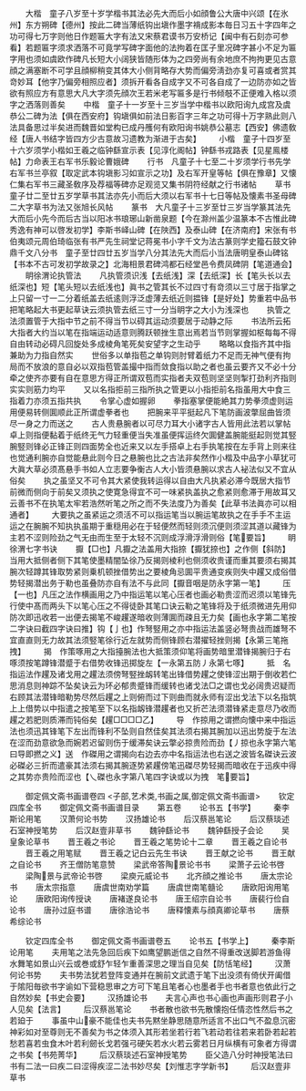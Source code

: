 <!-- { "loadSidebar": true } -->
　　大楷　童子八岁至十岁学楷书其法必先大而后小如顔鲁公大唐中兴颂【在氷州】东方朔碑【德州】按此二碑当薄纸钩出塡作墨字褙成影本毎日习五十字四年之功可得七万字则他日作题匾大字有法又宋蔡君谟书万安桥记【闽中有石刻亦可参看】若题匾字须求洒落不可竟学写碑字面他的法拘着在匡子里况碑字甚小不足为匾字用也须如虞欧作碑凡长短大小阔狭皆随形体为之四旁尚有余地庶不拘拘更见古意顔之满塞断不可学且顔柳稍变其体大小侧背略存大势而偏旁淸劲亦复可喜或者赏其竒妙耳【他字乃偏旁相照应者】须拆开看各自成字又不可各自成了一边防亦如之皆欲有照应方有意思大凡大字须先顔次王若米老写匾多是行书倾攲不正便难入格以须字之洒落则善矣
　　中楷　童子十一岁至十三岁当学中楷书以欧阳询九成宫及虞恭公二碑为法【俱在西安府】钩塡俱如前法日影百字三年之功可得十万字熟此则八法具备思过半矣进而魏晋如堂构已成丹雘何有欧阳询书姚恭公墓志【西安】佛遗敎经【唐人书结字皆四方少古意故习遗教为渐进于古矣】
　　小楷　童子十四岁至十六岁须学小楷如王羲之临钟繇宣示表【见淳化阁帖】钟繇书戎路表【见星鳯楼帖】力命表王右军书乐毅论曹娥碑
　　行书　凡童子十七至二十岁须学行书先学右军书兰亭叙【取定武本钩塡影习如宣示之功】及右军开皇等帖【俱在豫章】又懐仁集右军书三藏圣敎序及荐福等碑亦足观览又集书阴符经献之行书诸帖
　　草书　童子廿二至廿五岁学草书其法亦先小而后大须以右军书十七日等帖及懐素书圣母碑二大字草书为法又张旭长风帖
　　篆书　大凡童子十三岁至廿三岁当学篆其法先大而后小先今而后古当以阳冰书琅琊山新凿泉题【今在滁州盖少温篆本不古惟此碑秀逸有神可以啓发初学】李斯书峄山碑【在陜西】及泰山碑【在济南府】宋张有书伯夷颂元周伯琦临张有书严先生祠堂记蒋冕书小字千文为法古篆则学史籀石鼓文钟鼎千文八分书　童子至廿四廿五岁当学八分其法先大而后小当法唐明皇泰山碑铭【书本不古可发初学故录之】北海相景君碑鸿都石经堂邑令费凤碑阴【笔道通会】
　　眀徐渭论执管法
　　凡执管须识浅【去纸浅】深【去纸深】长【笔头长以去纸深也】短【笔头短以去纸浅也】眞书之管其长不过四寸有竒须以三寸居于指掌之上只留一寸一二分着纸盖去纸逺则浮泛虚薄去纸近则揾锋【是好处】势重若中品书把笔略起大书更起草诀云须执管去纸三寸一分当眀字之大小为浅深也
　　执管之法须置管于大指中节之前不得当节以碍其运动须要居于动静之际
　　书法所云拓大指者大约当以笔在指端运动适意则腾跃顿挫生意出焉若当节则掌握如枢每每不得自由转动必碍凡回旋处多成棱角笔死矣安望字之生动乎
　　略略以食指齐其中指兼助为力指自然实
　　世俗多以单指苞之单钩则肘臂着纸力不足而无神气便有拘局而不放浪的意自必以双指苞管盖撮中指而敛食指以助之者也虽云要齐又不必十分牵之使齐亦要有自在意思方得正所谓双苞而实指者夫双苞则坚坚则掣打劲利齐指则实实则筋力均平
　　又以名指拒前三指所执之管更以小指拒前名指虽用大中食三指着力亦须五指共执
　　令掌心虚如握卵
　　拳指塞掌便能絶其力势拳须虚则运用便易转侧圎顺此正所谓虚拳者也
　　把腕来平平挺起凡下笔防画波撆屈曲皆须尽一身之力而送之
　　古人贵悬腕者以可尽力耳大小诸字古人皆用此法若以掌帖卓上则指便黏着于纸终无气力轻重便当失准虽便挥运终欠圎健盖腕能挺起则觉其竪腕竪则锋必正锋正则四面势全也近来又以左手搭卓上右手执笔按在左手背上则来往也觉通利腕亦自觉能悬此则今日之悬腕也比之古法非矣然作小楷及中品字小草犹可大眞大草必须髙悬手书如人立志要争衡古人大小皆须悬腕以求古人袐法似又不宜从俗矣
　　执之虽坚又不可令其大紧使我转运得以自由大凡执紧必滞今既居大指节前微而侧向于前矣又须执之使寛急得宜不可一味紧执盖执之愈紧则愈滞于用故耳又云善书不在执笔太牢若浩然听笔之所之而不失法度乃为善矣【此草书法眞亦可以相通者】
　　大要执之虽紧运之须活不可以指运笔当以腕运笔故执之在手手不主运运之在腕腕不知执执虽期于重穏用必在于轻便然而轻则须沉便则须涩其道以藏锋为主若不涩则险劲之气无由而生至于太轻不沉则成浮滑浮滑则俗【笔要旨】
　　眀徐渭七字书诀
　　擫【□也】凡擫之法盖用大指捺【擫犹捺也】之作侧【斜防】当用大抵侧者侧下其笔使墨精闇坠徐乃反揭则棱利也侧须收贵谨而重其要须右揭其腕次轻蹲其锋取势紧则乗机顿挫借势出之要棱角忌圎平贵通变疾则失中趯又成俗借势轻揭潜出务于勒也虽叠防亦自有法不与此同【擫音咽是防永字第一笔】
　　压【一也】凡压之法作横画用之乃中指运笔以笔心压者也画必勒贵涩而迟须以笔锋先行使中髙而两头下以笔心压之不得徒卧其笔口诀云勒之笔锋将及于纸须微进先用仰防次即迅收若一出便去揭笔不峻趯遂暗收则薄圎而疎且无力矣【画也永字第二笔按二字诀曰截四字诀曰推】钩【亅也】作弩竪用之亦中指运法盖竖必弩贵战而雄弩不宜直直则无力故其法须竪笔徐行近左就势而侧锋顾右潜擢轻挫则揭【永第三笔拖拽】
　　揭　作策啄用之大指擡腕法也大抵策须仰笔将画势暗里潜锋揭腕归于右啄须按笔蹲锋潜蹙于右借势收锋迅掷旋左【一永第五防丿永第七啄】
　　抵　名指运法作趯及诸戈用之趯法须傍弩竪挫衂转笔出锋借势趯之使锋涩出期于倒收若伫思消息则神踪不坠矣诀云为环必郁贵蹙锋而缓转也诸戈法□之谓也戈必阔贵迟疑而右顾其法潜锋暗勒势尽然后趯之上则俯而过下则曲而就永师有涩出戈法下以名指筑上上借势以中指遣之按笔至下以名指衂锋潜趯者也又折芒法须潜锋紧走意尽乃收而趯之若肥则质滞而钝俗矣【趯□□□□乙】
　　导　作掠用之谓撚向懐中来中指运法也须迅其锋笔下左出而锋利不坠则自然佳矣其法须右揭其腕加以迅出势旋于左法在涩而劲意欲急而婉若迟留则伤于缓滞矣诀云撆必掠贵险而劲【丿掠也永字第六笔曰导即撚之义】送　作磔用之谓揭向右边去亦中名指运法也右送之波皆名磔诀云波必磔必三折而遣豪其法须右揭其腕逐势紧趯傍笔迅磔尽势轻揭而暗收在于迅疾中得之其势亦贵险而涩也【乀磔也永字第八笔四字诀或以为拽　笔要旨】

　　御定佩文斋书画谱卷四
<子部,艺术类,书画之属,御定佩文斋书画谱>
　　钦定四库全书
　　御定佩文斋书画谱目录
　　第五卷
　　论书五【书学】
　　秦李斯论用笔
　　汉萧何论书势
　　汉扬雄论书
　　后汉蔡邕笔论
　　后汉蔡琰述石室神授笔势
　　后汉赵壹非草书
　　魏钟繇论书
　　魏钟繇授子会论
　　吴皇象论草书
　　晋王羲之书论
　　晋王羲之笔势论十二章
　　晋王羲之自论书
　　晋王羲之用笔赋
　　晋王羲之记白云先生书诀
　　晋王献之论书
　　晋王献之自论书
　　齐王僧防笔意赞
　　梁武帝答陶景论书书
　　梁萧子云论书啓
　　梁陶景与武帝论书啓
　　梁庾元威论书
　　北齐顔之推论书
　　唐太宗论书
　　唐太宗指意
　　唐虞世南劝学篇
　　唐虞世南笔髓论
　　唐欧阳询用笔论
　　唐欧阳询传授诀
　　唐褚遂良论书
　　唐王绍宗自论书
　　唐裴行俭自论书
　　唐孙过庭书谱
　　唐徐浩论书
　　唐释懐素与顔真卿论草书
　　唐蔡希综论书

　　钦定四库全书
　　御定佩文斋书画谱卷五
　　论书五【书学上】
　　秦李斯论用笔
　　夫用笔之法先急回后疾下如鹰望鹏逝信之自然不得重改送脚若游鱼得水舞笔如景山兴云或巻或舒乍轻乍重善深思之理当自见矣【防恬笔经】
　　汉萧何论书势
　　夫书势法犹若登阵变通并在腕前文武遗于笔下出没须有倚伏开阖借于隂阳毎欲书字谕如下营稳思审之方可下笔且笔者心也墨者手也书者意也依此行之自然妙矣【书史会要】
　　汉扬雄论书
　　夫言心声也书心画也声画形则君子小人见矣【法言】
　　后汉蔡邕笔论
　　书者散也欲书先散懐抱任情恣性然后书之若廹于
　　事虽中山豪不能佳也夫书先黙坐静思随意所适言不出口气不盈息沉密神彩如对至尊则无不善矣为书之体须入其形若坐若行若飞若动若往若来若卧若起若愁若喜若虫食木叶若利劒长戈若强弓硬矢若水火若云雾若日月纵横有可象者方得谓之书矣【书苑菁华】
　　后汉蔡琰述石室神授笔势
　　臣父造八分时神授笔法曰书有二法一曰疾二曰涩得疾涩二法书妙尽矣【刘惟志字学新书】
　　后汉赵壹非草书
